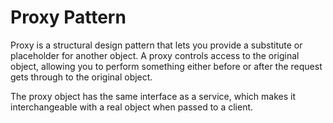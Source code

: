 # Proxy Pattern

Proxy is a structural design pattern that lets you provide a substitute or placeholder for another object.
A proxy controls access to the original object, allowing you to perform
something either before or after the request gets through to the original object.

The proxy object has the same interface as a service,
which makes it interchangeable with a real object when passed to a client.
